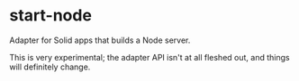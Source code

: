 # start-node

Adapter for Solid apps that builds a Node server.

This is very experimental; the adapter API isn't at all fleshed out, and things will definitely change.